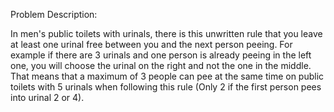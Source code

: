 Problem Description: 

In men's public toilets with urinals, there is this unwritten rule that you leave at least one urinal free between you and
the next person peeing. For example if there are 3 urinals and one person is already peeing in the left one, you will
choose the urinal on the right and not the one in the middle. That means that a maximum of 3 people can pee at the
same time on public toilets with 5 urinals when following this rule (Only 2 if the first person pees into urinal 2 or 4).